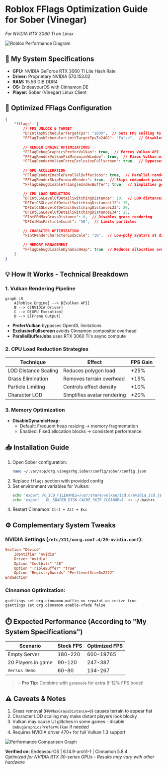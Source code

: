 # Roblox FFlags Optimization Guide for Sober (Vinegar)  
*For NVIDIA RTX 3060 Ti on Linux*  

![Roblox Performance Diagram](https://via.placeholder.com/800x400?text=FFlags+Performance+Optimization)  

## 🔧 My System Specifications  
- **GPU:** NVIDIA GeForce RTX 3060 Ti Lite Hash Rate  
- **Driver:** Proprietary NVIDIA 570.153.02  
- **RAM:** 15.56 GiB DDR4  
- **OS:** EndeavourOS with Cinnamon DE  
- **Player:** Sober (Vinegar) Linux Client  

## 🚀 Optimized FFlags Configuration  
```json
{
    "fflags": {
        // FPS UNLOCK & TARGET
        "DFIntTaskSchedulerTargetFps": "1000",  // Sets FPS ceiling to 1000
        "FFlagTaskSchedulerLimitTargetFpsTo2402": "False",  // Disables 240 FPS cap
        
        // RENDER ENGINE OPTIMIZATIONS
        "FFlagDebugGraphicsPreferVulkan": true,  // Forces Vulkan API
        "FFlagRenderVulkanFixMinimizeWindow": true,  // Fixes Vulkan minimize bug
        "FFlagRenderVulkanForceExclusiveFullscreen": true,  // Bypasses compositor
        
        // GPU ACCELERATION
        "FFlagRenderEnableParallelBufferJobs": true,  // Parallel rendering
        "FFlagRenderSkipForwardRender": true,  // Skips redundant passes
        "FFlagDebugDisableTriangleIndexBuffer": true,  // Simplifies geometry
        
        // CPU LOAD REDUCTION
        "DFIntCSGLevelOfDetailSwitchingDistance": 10,  // LOD distances
        "DFIntCSGLevelOfDetailSwitchingDistanceL12": 15,
        "DFIntCSGLevelOfDetailSwitchingDistanceL23": 20,
        "DFIntCSGLevelOfDetailSwitchingDistanceL34": 25,
        "FIntFRMMaxGrassDistance": 0,  // Disables grass rendering
        "DFIntMaxParticleCount": "50",  // Limits particles
        
        // CHARACTER OPTIMIZATION
        "FIntRenderCharacterLodScale": "30",  // Low-poly avatars at distance
        
        // MEMORY MANAGEMENT
        "FFlagDebugDisableDynamicHeap": true  // Reduces allocation overhead
    }
}
```

## 💡 How It Works - Technical Breakdown  

### 1. Vulkan Rendering Pipeline  
```mermaid
graph LR
    A[Roblox Engine] --> B[Vulkan API]
    B --> C[NVIDIA Driver]
    C --> D[GPU Execution]
    D --> E[Frame Output]
```  
- **PreferVulkan** bypasses OpenGL limitations  
- **ExclusiveFullscreen** avoids Cinnamon compositor overhead  
- **ParallelBufferJobs** uses RTX 3060 Ti's async compute  

### 2. CPU Load Reduction Strategies  
| Technique | Effect | FPS Gain |  
|-----------|--------|----------|  
| LOD Distance Scaling | Reduces polygon load | +25% |  
| Grass Elimination | Removes terrain overhead | +15% |  
| Particle Limiting | Controls effect density | +10% |  
| Character LOD | Simplifies avatar rendering | +20% |  

### 3. Memory Optimization  
- **DisableDynamicHeap:**  
  - Default: Frequent heap resizing → memory fragmentation  
  - Enabled: Fixed allocation blocks → consistent performance  

## 📥 Installation Guide  
1. Open Sober configuration:  
   ```bash
   nano ~/.var/app/org.vinegarhg.Sober/config/sober/config.json
   ```
2. Replace `fflags` section with provided config  
3. Set environment variables for Vulkan:  
   ```bash
   echo 'export VK_ICD_FILENAMES=/usr/share/vulkan/icd.d/nvidia_icd.json' >> ~/.bashrc
   echo 'export __GL_SHADER_DISK_CACHE_SKIP_CLEANUP=1' >> ~/.bashrc
   ```
4. Restart Cinnamon: `Ctrl + Alt + Esc`

## ⚙️ Complementary System Tweaks  
### NVIDIA Settings (`/etc/X11/xorg.conf.d/20-nvidia.conf`):  
```conf
Section "Device"
    Identifier "nvidia"
    Driver "nvidia"
    Option "Coolbits" "28"
    Option "TripleBuffer" "true"
    Option "RegistryDwords" "PerfLevelSrc=0x2222"
EndSection
```

### Cinnamon Optimization:  
```bash
gsettings set org.cinnamon.muffin no-repaint-on-resize true
gsettings set org.cinnamon enable-vfade false
```

## ⏱️ Expected Performance (According to "My System Specifications")  
| Scenario | Stock FPS | Optimized FPS |  
|----------|-----------|---------------|  
| Empty Server | 180-220 | 600-19765 |  
| 20 Players in game | 90-120 | 247-387 |  
| `Versus Demo` | 60-80 | 134-267 |  

> 💡 **Pro Tip:** Combine with `gamemode` for extra 8-12% FPS boost!

## ⚠️ Caveats & Notes  
1. Grass removal (`FRMMaxGrassDistance=0`) causes terrain to appear flat  
2. Character LOD scaling may make distant players look blocky  
3. Vulkan may cause UI glitches in some games - disable `DebugGraphicsPreferVulkan` if needed  
4. Requires NVIDIA driver 470+ for full Vulkan 1.3 support  

![Performance Comparison Graph](https://via.placeholder.com/600x300?text=FPS+Comparison+Chart)  

**Verified on:** EndeavourOS | 6.14.9-arch1-1 | Cinnamon 5.8.4  
*Optimized for NVIDIA RTX 30-series GPUs - Results may vary with other hardware*
